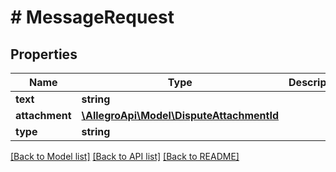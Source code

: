 # # MessageRequest

## Properties

Name | Type | Description | Notes
------------ | ------------- | ------------- | -------------
**text** | **string** |  |
**attachment** | [**\AllegroApi\Model\DisputeAttachmentId**](DisputeAttachmentId.md) |  |
**type** | **string** |  |

[[Back to Model list]](../../README.md#models) [[Back to API list]](../../README.md#endpoints) [[Back to README]](../../README.md)
